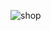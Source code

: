 
![shop](https://user-images.githubusercontent.com/54097961/98356571-1e7a8b80-2067-11eb-838d-575b8ee98c32.jpg)
